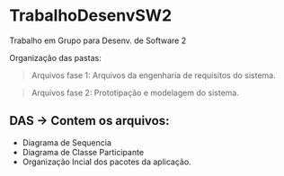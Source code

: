 # TrabalhoDesenvSW2
Trabalho em Grupo para Desenv. de Software 2

Organização das pastas:

> Arquivos fase 1: Arquivos da engenharia de requisitos do sistema.

> Arquivos fase 2: Prototipação e modelagem do sistema.

## DAS -> Contem os arquivos: 
- Diagrama de Sequencia
- Diagrama de Classe Participante
- Organização Incial dos pacotes da aplicação.
